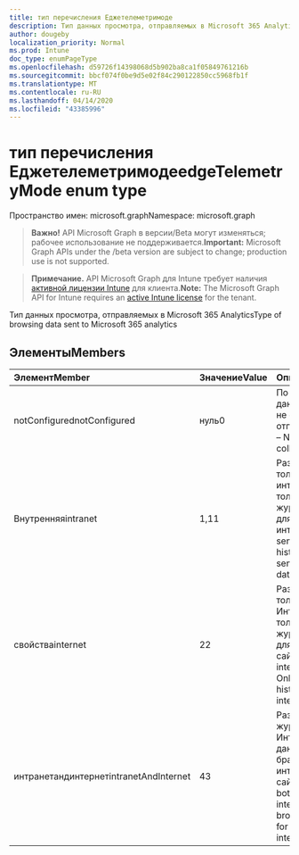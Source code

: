 ```yaml
---
title: тип перечисления Еджетелеметримоде
description: Тип данных просмотра, отправляемых в Microsoft 365 Analytics
author: dougeby
localization_priority: Normal
ms.prod: Intune
doc_type: enumPageType
ms.openlocfilehash: d59726f14398068d5b902ba8ca1f05849761216b
ms.sourcegitcommit: bbcf074f0be9d5e02f84c290122850cc5968fb1f
ms.translationtype: MT
ms.contentlocale: ru-RU
ms.lasthandoff: 04/14/2020
ms.locfileid: "43385996"
---
```

# <a name="edgetelemetrymode-enum-type"></a><span data-ttu-id="3c7f4-103">тип перечисления Еджетелеметримоде</span><span class="sxs-lookup"><span data-stu-id="3c7f4-103">edgeTelemetryMode enum type</span></span>

<span data-ttu-id="3c7f4-104">Пространство имен: microsoft.graph</span><span class="sxs-lookup"><span data-stu-id="3c7f4-104">Namespace: microsoft.graph</span></span>

> <span data-ttu-id="3c7f4-105">**Важно!** API Microsoft Graph в версии/Beta могут изменяться; рабочее использование не поддерживается.</span><span class="sxs-lookup"><span data-stu-id="3c7f4-105">**Important:** Microsoft Graph APIs under the /beta version are subject to change; production use is not supported.</span></span>

> <span data-ttu-id="3c7f4-106">**Примечание.** API Microsoft Graph для Intune требует наличия [активной лицензии Intune](https://go.microsoft.com/fwlink/?linkid=839381) для клиента.</span><span class="sxs-lookup"><span data-stu-id="3c7f4-106">**Note:** The Microsoft Graph API for Intune requires an [active Intune license](https://go.microsoft.com/fwlink/?linkid=839381) for the tenant.</span></span>

<span data-ttu-id="3c7f4-107">Тип данных просмотра, отправляемых в Microsoft 365 Analytics</span><span class="sxs-lookup"><span data-stu-id="3c7f4-107">Type of browsing data sent to Microsoft 365 analytics</span></span>

## <a name="members"></a><span data-ttu-id="3c7f4-108">Элементы</span><span class="sxs-lookup"><span data-stu-id="3c7f4-108">Members</span></span>
|<span data-ttu-id="3c7f4-109">Элемент</span><span class="sxs-lookup"><span data-stu-id="3c7f4-109">Member</span></span>|<span data-ttu-id="3c7f4-110">Значение</span><span class="sxs-lookup"><span data-stu-id="3c7f4-110">Value</span></span>|<span data-ttu-id="3c7f4-111">Описание</span><span class="sxs-lookup"><span data-stu-id="3c7f4-111">Description</span></span>|
|:---|:---|:---|
|<span data-ttu-id="3c7f4-112">notConfigured</span><span class="sxs-lookup"><span data-stu-id="3c7f4-112">notConfigured</span></span>|<span data-ttu-id="3c7f4-113">нуль</span><span class="sxs-lookup"><span data-stu-id="3c7f4-113">0</span></span>|<span data-ttu-id="3c7f4-114">По умолчанию — данные телеметрии не собраны и не отправляются</span><span class="sxs-lookup"><span data-stu-id="3c7f4-114">Default – No telemetry data collected or sent</span></span>|
|<span data-ttu-id="3c7f4-115">Внутренняя</span><span class="sxs-lookup"><span data-stu-id="3c7f4-115">intranet</span></span>|<span data-ttu-id="3c7f4-116">1,1</span><span class="sxs-lookup"><span data-stu-id="3c7f4-116">1</span></span>|<span data-ttu-id="3c7f4-117">Разрешить отправку только журнала интрасети: Отправка только данных журнала браузера для сайтов интрасети</span><span class="sxs-lookup"><span data-stu-id="3c7f4-117">Allow sending intranet history only: Only send browsing history data for intranet sites</span></span>|
|<span data-ttu-id="3c7f4-118">свойства</span><span class="sxs-lookup"><span data-stu-id="3c7f4-118">internet</span></span>|<span data-ttu-id="3c7f4-119">2</span><span class="sxs-lookup"><span data-stu-id="3c7f4-119">2</span></span>|<span data-ttu-id="3c7f4-120">Разрешить отправку только журнала Интернета: Отправка только данных журнала браузера для Интернет-сайтов</span><span class="sxs-lookup"><span data-stu-id="3c7f4-120">Allow sending internet history only: Only send browsing history data for internet sites</span></span>|
|<span data-ttu-id="3c7f4-121">интранетандинтернет</span><span class="sxs-lookup"><span data-stu-id="3c7f4-121">intranetAndInternet</span></span>|<span data-ttu-id="3c7f4-122">4</span><span class="sxs-lookup"><span data-stu-id="3c7f4-122">3</span></span>|<span data-ttu-id="3c7f4-123">Разрешить отправку журнала интрасети и Интернета: отправка данных журнала браузера для интрасети и веб-сайтов</span><span class="sxs-lookup"><span data-stu-id="3c7f4-123">Allow sending both intranet and internet history: Send browsing history data for intranet and internet sites</span></span>|



